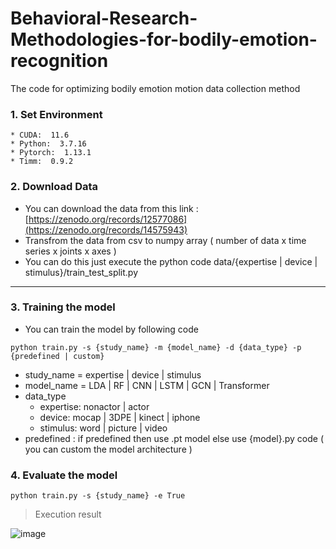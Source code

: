 # Behavioral-Research-Methodologies-for-bodily-emotion-recognition

The code for optimizing  bodily emotion motion data collection method

### 1. Set Environment
```
* CUDA:  11.6
* Python:  3.7.16
* Pytorch:  1.13.1
* Timm:  0.9.2
```


### 2. Download Data 
* You can download the data from this link : [https://zenodo.org/records/12577086](https://zenodo.org/records/14575943)
* Transfrom the data from csv to numpy array ( number of data x time series x joints x axes )
* You can do this just execute the python code  data/{expertise | device | stimulus}/train_test_split.py
__ __ __ __ __ __ ____ __ __ __ __ __ ____ __ __ __ __ __ ____ __ __ __ __ __ ____ __ __ __ __ __ ____ __ __ __ __ __ ____ __ __ __ __ 



### 3. Training the model
* You can train the model by following code
```
python train.py -s {study_name} -m {model_name} -d {data_type} -p {predefined | custom} 
```
* study_name = expertise | device | stimulus
* model_name = LDA | RF | CNN | LSTM | GCN | Transformer
* data_type
  *   expertise: nonactor | actor
  *   device: mocap | 3DPE | kinect | iphone
  *   stimulus: word | picture | video
* predefined : if predefined then use .pt model else use {model}.py code ( you can custom the model architecture )

### 4. Evaluate the model
```
python train.py -s {study_name} -e True
```
> Execution result
> 
![image](https://github.com/HanyangHCILab/Optimizing-BEM-collection/assets/81300282/80748059-2538-4ec6-bccd-b767d9f62708)
